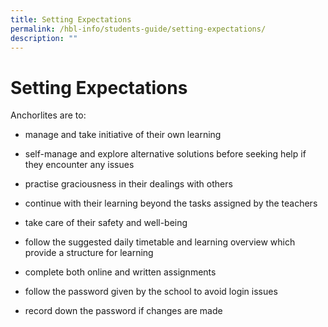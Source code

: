 ```yaml
---
title: Setting Expectations
permalink: /hbl-info/students-guide/setting-expectations/
description: ""
---
```



Setting Expectations
====================

Anchorlites are to:

*   manage and take initiative of their own learning
*   self-manage and explore alternative solutions before seeking help if they encounter any issues
*   practise graciousness in their dealings with others
*   continue with their learning beyond the tasks assigned by the teachers
*   take care of their safety and well-being
*   follow the suggested daily timetable and learning overview which provide a structure for learning
*   complete both online and written assignments
*   follow the password given by the school to avoid login issues  
    
*   record down the password if changes are made